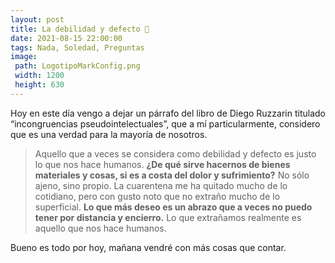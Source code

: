 ```yaml
---
layout: post
title: La debilidad y defecto 👫
date: 2021-08-15 22:00:00
tags: Nada, Soledad, Preguntas
image: 
 path: LogotipoMarkConfig.png
 width: 1200
 height: 630
---
```


Hoy en este día vengo a dejar un párrafo del libro de Diego Ruzzarin titulado “incongruencias pseudointelectuales”, que a mí particularmente, considero que es una verdad para la mayoría de nosotros.



>Aquello que a veces se considera como debilidad y defecto es justo lo que nos hace humanos. **¿De qué sirve hacernos de bienes materiales y cosas, si es a costa del dolor y sufrimiento?** No sólo ajeno, sino propio. La cuarentena me ha quitado mucho de lo cotidiano, pero con gusto noto que no extraño mucho de lo superficial. **Lo que más deseo es un abrazo que a veces no puedo tener por distancia y encierro.** Lo que extrañamos realmente es aquello que nos hace humanos.


Bueno es todo por hoy, mañana vendré con más cosas que contar.

